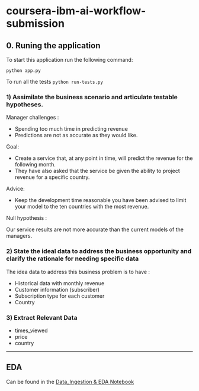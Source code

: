 # coursera-ibm-ai-workflow-submission


## 0. Runing the application 

To start this application run the following command:

`python app.py`

To run all the tests
 `python run-tests.py`

### 1) Assimilate the business scenario and articulate testable hypotheses.

Manager challenges : 

- Spending too much time in predicting revenue
- Predictions are not as accurate as they would like.

Goal:

- Create a service that, at any point in time, will predict the revenue for the following month.
- They have also asked that the service be given the ability to project revenue for a specific country.

Advice:

- Keep the development time reasonable you have been advised to limit your model to the ten countries with the most revenue.

Null hypothesis : 

Our service results are not more accurate than the current models of the managers.

### 2) State the ideal data to address the business opportunity and clarify the rationale for needing specific data

The idea data to address this business problem is to have :

- Historical data with monthly revenue
- Customer information (subscriber)
- Subscription type for each customer
- Country

### 3) Extract Relevant Data

- times_viewed
- price
- country
------
## EDA
Can be found in the [Data_Ingestion & EDA Notebook](https://github.com/mouadzeghraoui/coursera-ibm-ai-workflow-submission/blob/main/Final_Capstone/notebooks/Part1%20Data%20ingestion%20%26%20EDA.ipynb)


